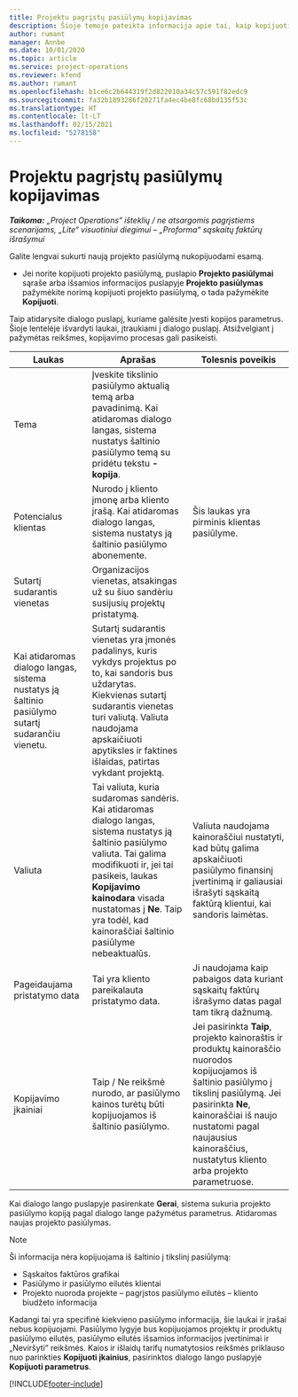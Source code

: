 ```yaml
---
title: Projektu pagrįstų pasiūlymų kopijavimas
description: Šioje temoje pateikta informacija apie tai, kaip kopijuoti projektu pagrįstus pasiūlymus programoje „Project Operations“.
author: rumant
manager: Annbe
ms.date: 10/01/2020
ms.topic: article
ms.service: project-operations
ms.reviewer: kfend
ms.author: rumant
ms.openlocfilehash: b1ce6c2b644319f2d822010a34c57c591f82edc9
ms.sourcegitcommit: fa32b1893286f20271fa4ec4be8fc68bd135f53c
ms.translationtype: HT
ms.contentlocale: lt-LT
ms.lasthandoff: 02/15/2021
ms.locfileid: "5278158"
---
```

# <a name="copy-project-based-quotes"></a>Projektu pagrįstų pasiūlymų kopijavimas

_**Taikoma:** „Project Operations“ išteklių / ne atsargomis pagrįstiems scenarijams, „Lite“ visuotiniui diegimui – „Proforma“ sąskaitų faktūrų išrašymui_

Galite lengvai sukurti naują projekto pasiūlymą nukopijuodami esamą. 

- Jei norite kopijuoti projekto pasiūlymą, puslapio **Projekto pasiūlymai** sąraše arba išsamios informacijos puslapyje **Projekto pasiūlymas** pažymėkite norimą kopijuoti projekto pasiūlymą, o tada pažymėkite **Kopijuoti**.

Taip atidarysite dialogo puslapį, kuriame galėsite įvesti kopijos parametrus. Šioje lentelėje išvardyti laukai, įtraukiami į dialogo puslapį. Atsižvelgiant į pažymėtas reikšmes, kopijavimo procesas gali pasikeisti.

| **Laukas** | **Aprašas** | **Tolesnis poveikis** |
| --- | --- | --- |
| Tema | Įveskite tikslinio pasiūlymo aktualią temą arba pavadinimą. Kai atidaromas dialogo langas, sistema nustatys šaltinio pasiūlymo temą su pridėtu tekstu **-kopija**. | |
| Potencialus klientas | Nurodo į kliento įmonę arba kliento įrašą. Kai atidaromas dialogo langas, sistema nustatys ją šaltinio pasiūlymo abonemente. | Šis laukas yra pirminis klientas pasiūlyme. |
| Sutartį sudarantis vienetas | Organizacijos vienetas, atsakingas už su šiuo sandėriu susijusių projektų pristatymą.
Kai atidaromas dialogo langas, sistema nustatys ją šaltinio pasiūlymo sutartį sudarančiu vienetu. | Sutartį sudarantis vienetas yra įmonės padalinys, kuris vykdys projektus po to, kai sandoris bus uždarytas. Kiekvienas sutartį sudarantis vienetas turi valiutą. Valiuta naudojama apskaičiuoti apytiksles ir faktines išlaidas, patirtas vykdant projektą. |
| Valiuta | Tai valiuta, kuria sudaromas sandėris. Kai atidaromas dialogo langas, sistema nustatys ją šaltinio pasiūlymo valiuta. Tai galima modifikuoti ir, jei tai pasikeis, laukas **Kopijavimo kainodara** visada nustatomas į **Ne**. Taip yra todėl, kad kainoraščiai šaltinio pasiūlyme nebeaktualūs. | Valiuta naudojama kainoraščiui nustatyti, kad būtų galima apskaičiuoti pasiūlymo finansinį įvertinimą ir galiausiai išrašyti sąskaitą faktūrą klientui, kai sandoris laimėtas. |
| Pageidaujama pristatymo data | Tai yra kliento pareikalauta pristatymo data. | Ji naudojama kaip pabaigos data kuriant sąskaitų faktūrų išrašymo datas pagal tam tikrą dažnumą. |
| Kopijavimo įkainiai | Taip / Ne reikšmė nurodo, ar pasiūlymo kainos turėtų būti kopijuojamos iš šaltinio pasiūlymo. | Jei pasirinkta **Taip**, projekto kainoraštis ir produktų kainoraščio nuorodos kopijuojamos iš šaltinio pasiūlymo į tikslinį pasiūlymą. Jei pasirinkta **Ne**, kainoraščiai iš naujo nustatomi pagal naujausius kainoraščius, nustatytus kliento arba projekto parametruose. |

Kai dialogo lango puslapyje pasirenkate **Gerai**, sistema sukuria projekto pasiūlymo kopiją pagal dialogo lange pažymėtus parametrus. Atidaromas naujas projekto pasiūlymas. 

> [!NOTE]
> Ši informacija nėra kopijuojama iš šaltinio į tikslinį pasiūlymą:
>
> - Sąskaitos faktūros grafikai
> - Pasiūlymo ir pasiūlymo eilutės klientai
> - Projekto nuoroda projekte – pagrįstos pasiūlymo eilutės – kliento biudžeto informacija
>
>Kadangi tai yra specifinė kiekvieno pasiūlymo informacija, šie laukai ir įrašai nebus kopijuojami. Pasiūlymo lygyje bus kopijuojamos projektų ir produktų pasiūlymo eilutės, pasiūlymo eilutės išsamios informacijos įvertinimai ir „Neviršyti“ reikšmės. Kaios ir išlaidų tarifų numatytosios reikšmės priklauso nuo parinkties **Kopijuoti įkainius**, pasirinktos dialogo lango puslapyje **Kopijuoti parametrus**.


[!INCLUDE[footer-include](../includes/footer-banner.md)]